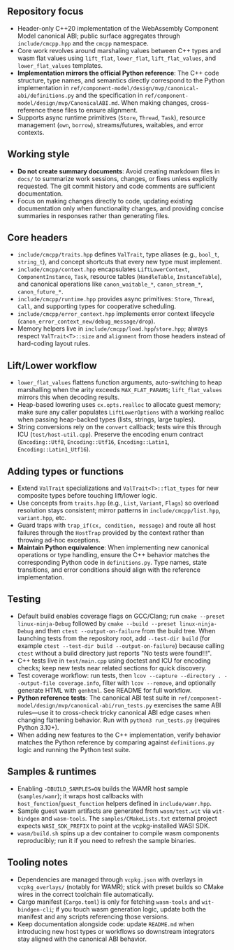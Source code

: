 ## Repository focus
- Header-only C++20 implementation of the WebAssembly Component Model canonical ABI; public surface aggregates through `include/cmcpp.hpp` and the `cmcpp` namespace.
- Core work revolves around marshaling values between C++ types and wasm flat values using `lift_flat`, `lower_flat`, `lift_flat_values`, and `lower_flat_values` templates.
- **Implementation mirrors the official Python reference**: The C++ code structure, type names, and semantics directly correspond to the Python implementation in `ref/component-model/design/mvp/canonical-abi/definitions.py` and the specification in `ref/component-model/design/mvp/CanonicalABI.md`. When making changes, cross-reference these files to ensure alignment.
- Supports async runtime primitives (`Store`, `Thread`, `Task`), resource management (`own`, `borrow`), streams/futures, waitables, and error contexts.

## Working style
- **Do not create summary documents**: Avoid creating markdown files in `docs/` to summarize work sessions, changes, or fixes unless explicitly requested. The git commit history and code comments are sufficient documentation.
- Focus on making changes directly to code, updating existing documentation only when functionality changes, and providing concise summaries in responses rather than generating files.

## Core headers
- `include/cmcpp/traits.hpp` defines `ValTrait`, type aliases (e.g., `bool_t`, `string_t`), and concept shortcuts that every new type must implement.
- `include/cmcpp/context.hpp` encapsulates `LiftLowerContext`, `ComponentInstance`, `Task`, resource tables (`HandleTable`, `InstanceTable`), and canonical operations like `canon_waitable_*`, `canon_stream_*`, `canon_future_*`.
- `include/cmcpp/runtime.hpp` provides async primitives: `Store`, `Thread`, `Call`, and supporting types for cooperative scheduling.
- `include/cmcpp/error_context.hpp` implements error context lifecycle (`canon_error_context_new/debug_message/drop`).
- Memory helpers live in `include/cmcpp/load.hpp`/`store.hpp`; always respect `ValTrait<T>::size` and `alignment` from those headers instead of hard-coding layout rules.

## Lift/Lower workflow
- `lower_flat_values` flattens function arguments, auto-switching to heap marshalling when the arity exceeds `MAX_FLAT_PARAMS`; `lift_flat_values` mirrors this when decoding results.
- Heap-based lowering uses `cx.opts.realloc` to allocate guest memory; make sure any caller populates `LiftLowerOptions` with a working realloc when passing heap-backed types (lists, strings, large tuples).
- String conversions rely on the `convert` callback; tests wire this through ICU (`test/host-util.cpp`). Preserve the encoding enum contract (`Encoding::Utf8`, `Encoding::Utf16`, `Encoding::Latin1`, `Encoding::Latin1_Utf16`).

## Adding types or functions
- Extend `ValTrait` specializations and `ValTrait<T>::flat_types` for new composite types before touching lift/lower logic.
- Use concepts from `traits.hpp` (e.g., `List`, `Variant`, `Flags`) so overload resolution stays consistent; mirror patterns in `include/cmcpp/list.hpp`, `variant.hpp`, etc.
- Guard traps with `trap_if(cx, condition, message)` and route all host failures through the `HostTrap` provided by the context rather than throwing ad-hoc exceptions.
- **Maintain Python equivalence**: When implementing new canonical operations or type handling, ensure the C++ behavior matches the corresponding Python code in `definitions.py`. Type names, state transitions, and error conditions should align with the reference implementation.

## Testing
- Default build enables coverage flags on GCC/Clang; run `cmake --preset linux-ninja-Debug` followed by `cmake --build --preset linux-ninja-Debug` and then `ctest --output-on-failure` from the build tree. When launching tests from the repository root, add `--test-dir build` (for example `ctest --test-dir build --output-on-failure`) because calling `ctest` without a build directory just reports "No tests were found!!!".
- C++ tests live in `test/main.cpp` using doctest and ICU for encoding checks; keep new tests near related sections for quick discovery.
- Test coverage workflow: run tests, then `lcov --capture --directory . --output-file coverage.info`, filter with `lcov --remove`, and optionally generate HTML with `genhtml`. See README for full workflow.
- **Python reference tests**: The canonical ABI test suite in `ref/component-model/design/mvp/canonical-abi/run_tests.py` exercises the same ABI rules—use it to cross-check tricky canonical ABI edge cases when changing flattening behavior. Run with `python3 run_tests.py` (requires Python 3.10+).
- When adding new features to the C++ implementation, verify behavior matches the Python reference by comparing against `definitions.py` logic and running the Python test suite.

## Samples & runtimes
- Enabling `-DBUILD_SAMPLES=ON` builds the WAMR host sample (`samples/wamr`); it wraps host callbacks with `host_function`/`guest_function` helpers defined in `include/wamr.hpp`.
- Sample guest wasm artifacts are generated from `wasm/test.wit` via `wit-bindgen` and `wasm-tools`. The `samples/CMakeLists.txt` external project expects `WASI_SDK_PREFIX` to point at the vcpkg-installed WASI SDK.
- `wasm/build.sh` spins up a dev container to compile wasm components reproducibly; run it if you need to refresh the sample binaries.

## Tooling notes
- Dependencies are managed through `vcpkg.json` with overlays in `vcpkg_overlays/` (notably for WAMR); stick with preset builds so CMake wires in the correct toolchain file automatically.
- Cargo manifest (`Cargo.toml`) is only for fetching `wasm-tools` and `wit-bindgen-cli`; if you touch wasm generation logic, update both the manifest and any scripts referencing those versions.
- Keep documentation alongside code: update `README.md` when introducing new host types or workflows so downstream integrators stay aligned with the canonical ABI behavior.
